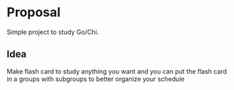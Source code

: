 # Proposal
Simple project to study Go/Chi.


## Idea
Make flash card to study anything you want and you can put the flash card in a groups with subgroups to better organize your schedule

